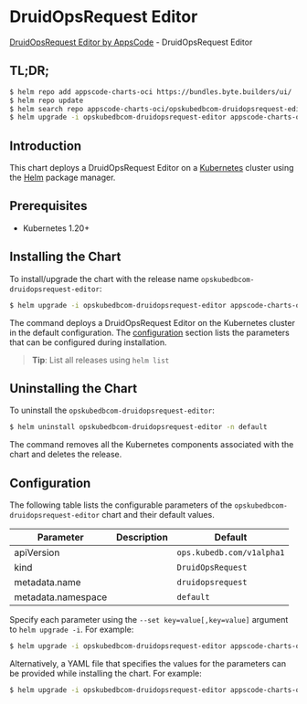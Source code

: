 # DruidOpsRequest Editor

[DruidOpsRequest Editor by AppsCode](https://appscode.com) - DruidOpsRequest Editor

## TL;DR;

```bash
$ helm repo add appscode-charts-oci https://bundles.byte.builders/ui/
$ helm repo update
$ helm search repo appscode-charts-oci/opskubedbcom-druidopsrequest-editor --version=v0.6.0
$ helm upgrade -i opskubedbcom-druidopsrequest-editor appscode-charts-oci/opskubedbcom-druidopsrequest-editor -n default --create-namespace --version=v0.6.0
```

## Introduction

This chart deploys a DruidOpsRequest Editor on a [Kubernetes](http://kubernetes.io) cluster using the [Helm](https://helm.sh) package manager.

## Prerequisites

- Kubernetes 1.20+

## Installing the Chart

To install/upgrade the chart with the release name `opskubedbcom-druidopsrequest-editor`:

```bash
$ helm upgrade -i opskubedbcom-druidopsrequest-editor appscode-charts-oci/opskubedbcom-druidopsrequest-editor -n default --create-namespace --version=v0.6.0
```

The command deploys a DruidOpsRequest Editor on the Kubernetes cluster in the default configuration. The [configuration](#configuration) section lists the parameters that can be configured during installation.

> **Tip**: List all releases using `helm list`

## Uninstalling the Chart

To uninstall the `opskubedbcom-druidopsrequest-editor`:

```bash
$ helm uninstall opskubedbcom-druidopsrequest-editor -n default
```

The command removes all the Kubernetes components associated with the chart and deletes the release.

## Configuration

The following table lists the configurable parameters of the `opskubedbcom-druidopsrequest-editor` chart and their default values.

|     Parameter      | Description |               Default                |
|--------------------|-------------|--------------------------------------|
| apiVersion         |             | <code>ops.kubedb.com/v1alpha1</code> |
| kind               |             | <code>DruidOpsRequest</code>         |
| metadata.name      |             | <code>druidopsrequest</code>         |
| metadata.namespace |             | <code>default</code>                 |


Specify each parameter using the `--set key=value[,key=value]` argument to `helm upgrade -i`. For example:

```bash
$ helm upgrade -i opskubedbcom-druidopsrequest-editor appscode-charts-oci/opskubedbcom-druidopsrequest-editor -n default --create-namespace --version=v0.6.0 --set apiVersion=ops.kubedb.com/v1alpha1
```

Alternatively, a YAML file that specifies the values for the parameters can be provided while
installing the chart. For example:

```bash
$ helm upgrade -i opskubedbcom-druidopsrequest-editor appscode-charts-oci/opskubedbcom-druidopsrequest-editor -n default --create-namespace --version=v0.6.0 --values values.yaml
```
